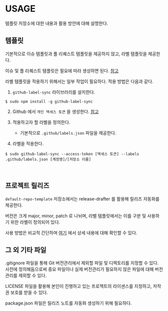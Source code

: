 # USAGE

템플릿 저장소에 대한 내용과 활용 방안에 대해 설명한다.

## 템플릿

기본적으로 이슈 템플릿과 풀 리퀘스트 템플릿을 제공하지 않고, 라벨 템플릿을 제공한다.

이슈 및 플 리퀘스트 템플릿은 필요에 따라 생성하면 된다. [참고](https://docs.github.com/en/communities/using-templates-to-encourage-useful-issues-and-pull-requests/about-issue-and-pull-request-templates)

라벨 템플릿을 적용하기 위해서는 일부 작업이 필요하다. 적용 방법은 다음과 같다.

1. `github-label-sync` 라이브러리를 설치한다.
```shell
$ sudo npm install -g github-label-sync
```

2. Github 에서 `개인 액세스 토큰` 을 생성한다. [참고](https://docs.github.com/en/authentication/keeping-your-account-and-data-secure/creating-a-personal-access-token)

3. 적용하고자 할 라벨을 정의한다.
   * 기본적으로 `.github/labels.json` 파일을 제공한다.

4. 라벨을 적용한다.
```shell
$ sudo github-label-sync --access-token [액세스 토큰] --labels .github/labels.json [계정명]/[저장소 이름]
```

<br>

## 프로젝트 릴리즈

`default-repo-template` 저장소에서는 release-drafter 를 활용해 릴리즈 자동화를 제공한다.

버전은 크게 major, minor, patch 로 나뉘며, 라벨 템플릿에서는 이를 구분 및 사용하기 위한 라벨이 정의되어 있다.

사용 방법은 비교적 간단하며 [여기](https://github.com/release-drafter/release-drafter) 에서 상세 내용에 대해 확인할 수 있다.

## 그 외 기타 파일

.gitignore 파일을 통해 Git 버전관리에서 제외할 파일 및 디렉토리를 지정할 수 있다. 
사전에 정의해둠으로써 중요 파일이나 실제 버전관리가 필요하지 않은 파일에 대해 버전관리를 제외할 수 있다.

LICENSE 파일을 활용해 본인이 진행하고 있는 프로젝트의 라이센스를 지정하고, 저작권 보호를 받을 수 있다.

package.json 파일은 릴리즈 노트를 자동화 생성하기 위해 필요하다.  
